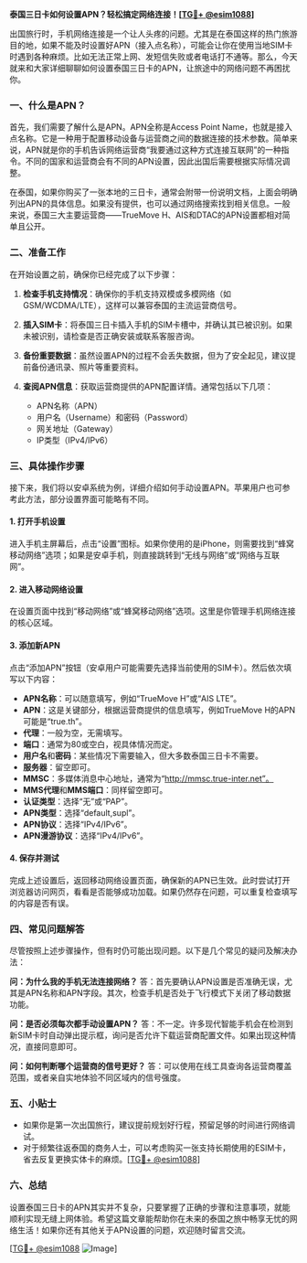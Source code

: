 **泰国三日卡如何设置APN？轻松搞定网络连接！[[TG💪+ @esim1088](https://t.me/s/esim1088)]**

出国旅行时，手机网络连接是一个让人头疼的问题。尤其是在泰国这样的热门旅游目的地，如果不能及时设置好APN（接入点名称），可能会让你在使用当地SIM卡时遇到各种麻烦。比如无法正常上网、发短信失败或者电话打不通等。那么，今天就来和大家详细聊聊如何设置泰国三日卡的APN，让旅途中的网络问题不再困扰你。

### 一、什么是APN？

首先，我们需要了解什么是APN。APN全称是Access Point Name，也就是接入点名称。它是一种用于配置移动设备与运营商之间的数据连接的技术参数。简单来说，APN就是你的手机告诉网络运营商“我要通过这种方式连接互联网”的一种指令。不同的国家和运营商会有不同的APN设置，因此出国后需要根据实际情况调整。

在泰国，如果你购买了一张本地的三日卡，通常会附带一份说明文档，上面会明确列出APN的具体信息。如果没有提供，也可以通过网络搜索找到相关信息。一般来说，泰国三大主要运营商——TrueMove H、AIS和DTAC的APN设置都相对简单且公开。

### 二、准备工作

在开始设置之前，确保你已经完成了以下步骤：

1. **检查手机支持情况**：确保你的手机支持双模或多模网络（如GSM/WCDMA/LTE），这样可以兼容泰国的主流运营商信号。
   
2. **插入SIM卡**：将泰国三日卡插入手机的SIM卡槽中，并确认其已被识别。如果未被识别，请检查是否正确安装或联系客服咨询。

3. **备份重要数据**：虽然设置APN的过程不会丢失数据，但为了安全起见，建议提前备份通讯录、照片等重要资料。

4. **查阅APN信息**：获取运营商提供的APN配置详情。通常包括以下几项：
   - APN名称（APN）
   - 用户名（Username）和密码（Password）
   - 网关地址（Gateway）
   - IP类型（IPv4/IPv6）

### 三、具体操作步骤

接下来，我们将以安卓系统为例，详细介绍如何手动设置APN。苹果用户也可参考此方法，部分设置界面可能略有不同。

#### 1. 打开手机设置

进入手机主屏幕后，点击“设置”图标。如果你使用的是iPhone，则需要找到“蜂窝移动网络”选项；如果是安卓手机，则直接跳转到“无线与网络”或“网络与互联网”。

#### 2. 进入移动网络设置

在设置页面中找到“移动网络”或“蜂窝移动网络”选项。这里是你管理手机网络连接的核心区域。

#### 3. 添加新APN

点击“添加APN”按钮（安卓用户可能需要先选择当前使用的SIM卡）。然后依次填写以下内容：

- **APN名称**：可以随意填写，例如“TrueMove H”或“AIS LTE”。
- **APN**：这是关键部分，根据运营商提供的信息填写，例如TrueMove H的APN可能是“true.th”。
- **代理**：一般为空，无需填写。
- **端口**：通常为80或空白，视具体情况而定。
- **用户名**和**密码**：某些情况下需要输入，但大多数泰国三日卡不需要。
- **服务器**：留空即可。
- **MMSC**：多媒体消息中心地址，通常为“http://mmsc.true-inter.net”。
- **MMS代理**和**MMS端口**：同样留空即可。
- **认证类型**：选择“无”或“PAP”。
- **APN类型**：选择“default,supl”。
- **APN协议**：选择“IPv4/IPv6”。
- **APN漫游协议**：选择“IPv4/IPv6”。

#### 4. 保存并测试

完成上述设置后，返回移动网络设置页面，确保新的APN已生效。此时尝试打开浏览器访问网页，看看是否能够成功加载。如果仍然存在问题，可以重复检查填写的内容是否有误。

### 四、常见问题解答

尽管按照上述步骤操作，但有时仍可能出现问题。以下是几个常见的疑问及解决办法：

**问：为什么我的手机无法连接网络？**
答：首先要确认APN设置是否准确无误，尤其是APN名称和APN字段。其次，检查手机是否处于飞行模式下关闭了移动数据功能。

**问：是否必须每次都手动设置APN？**
答：不一定。许多现代智能手机会在检测到新SIM卡时自动弹出提示框，询问是否允许下载运营商配置文件。如果出现这种情况，直接同意即可。

**问：如何判断哪个运营商的信号更好？**
答：可以使用在线工具查询各运营商覆盖范围，或者亲自实地体验不同区域内的信号强度。

### 五、小贴士

- 如果你是第一次出国旅行，建议提前规划好行程，预留足够的时间进行网络调试。
- 对于频繁往返泰国的商务人士，可以考虑购买一张支持长期使用的ESIM卡，省去反复更换实体卡的麻烦。[[TG💪+ @esim1088](https://t.me/s/esim1088)]

### 六、总结

设置泰国三日卡的APN其实并不复杂，只要掌握了正确的步骤和注意事项，就能顺利实现无缝上网体验。希望这篇文章能帮助你在未来的泰国之旅中畅享无忧的网络生活！如果你还有其他关于APN设置的问题，欢迎随时留言交流。

[[TG💪+ @esim1088](https://t.me/s/esim1088) ![Image](https://i.postimg.cc/4NQfJmqS/Snipaste-2025-05-13-00-14-12.png)]